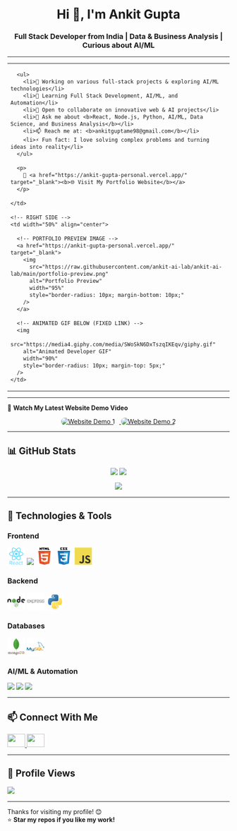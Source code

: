 <!-- HEADER SECTION -->
<div align="center">
  <h1>Hi 👋, I'm Ankit Gupta</h1>
  <h3>Full Stack Developer from India | Data & Business Analysis | Curious about AI/ML</h3>
</div>

---

<!-- PROFILE INTRO WITH PORTFOLIO PREVIEW -->
<table align="center" width="100%">
  <tr>
    <!-- LEFT SIDE -->
    <td width="50%" valign="top">

      <ul>
        <li>🔭 Working on various full-stack projects & exploring AI/ML technologies</li>
        <li>🌱 Learning Full Stack Development, AI/ML, and Automation</li>
        <li>👯 Open to collaborate on innovative web & AI projects</li>
        <li>💬 Ask me about <b>React, Node.js, Python, AI/ML, Data Science, and Business Analysis</b></li>
        <li>📫 Reach me at: <b>ankitguptame98@gmail.com</b></li>
        <li>⚡ Fun fact: I love solving complex problems and turning ideas into reality</li>
      </ul>

      <p>
        🔗 <a href="https://ankit-gupta-personal.vercel.app/" target="_blank"><b>🌐 Visit My Portfolio Website</b></a>
      </p>

    </td>

    <!-- RIGHT SIDE -->
    <td width="50%" align="center">

      <!-- PORTFOLIO PREVIEW IMAGE -->
      <a href="https://ankit-gupta-personal.vercel.app/" target="_blank">
        <img 
          src="https://raw.githubusercontent.com/ankit-ai-lab/ankit-ai-lab/main/portfolio-preview.png" 
          alt="Portfolio Preview" 
          width="95%" 
          style="border-radius: 10px; margin-bottom: 10px;" 
        />
      </a>

      <!-- ANIMATED GIF BELOW (FIXED LINK) -->
      <img 
        src="https://media4.giphy.com/media/SWoSkN6DxTszqIKEqv/giphy.gif" 
        alt="Animated Developer GIF" 
        width="90%" 
        style="border-radius: 10px; margin-top: 5px;" 
      />
    </td>
  </tr>
</table>

---

🎥 **Watch My Latest Website Demo Video**

<div align="center">
  <a href="https://www.youtube.com/embed/p5gXYMbqk1Q?si=aYoCvZOahCuL0xRh" target="_blank">
    <img src="https://img.youtube.com/vi/p5gXYMbqk1Q/0.jpg" alt="Website Demo 1" width="45%" style="margin-right:10px; border-radius: 8px;" />
  </a>
  <a href="https://youtu.be/5Kl27qNLhaE?si=wPQpE1CsRw9eRyT-" target="_blank">
    <img src="https://img.youtube.com/vi/5Kl27qNLhaE/0.jpg" alt="Website Demo 2" width="45%" style="border-radius: 8px;" />
  </a>
</div>

---

## 📊 GitHub Stats

<p align="center">
  <img src="https://github-readme-stats.vercel.app/api?username=ankit-ai-lab&show_icons=true&theme=radical&count_private=true&include_all_commits=true" height="160" />
  <img src="https://github-readme-stats.vercel.app/api/top-langs/?username=ankit-ai-lab&layout=compact&theme=radical" height="160" />
</p>

<p align="center">
  <img src="https://github-readme-streak-stats.herokuapp.com/?user=ankit-ai-lab&theme=radical" />
</p>

---

## 🔧 Technologies & Tools

### Frontend
<p align="left">
  <img src="https://raw.githubusercontent.com/devicons/devicon/master/icons/react/react-original-wordmark.svg" width="40" />
  <img src="https://www.vectorlogo.zone/logos/tailwindcss/tailwindcss-icon.svg" width="40" />
  <img src="https://raw.githubusercontent.com/devicons/devicon/master/icons/html5/html5-original-wordmark.svg" width="40" />
  <img src="https://raw.githubusercontent.com/devicons/devicon/master/icons/css3/css3-original-wordmark.svg" width="40" />
  <img src="https://raw.githubusercontent.com/devicons/devicon/master/icons/javascript/javascript-original.svg" width="40" />
</p>

### Backend
<p align="left">
  <img src="https://raw.githubusercontent.com/devicons/devicon/master/icons/nodejs/nodejs-original-wordmark.svg" width="40" />
  <img src="https://raw.githubusercontent.com/devicons/devicon/master/icons/express/express-original-wordmark.svg" width="40" />
  <img src="https://raw.githubusercontent.com/devicons/devicon/master/icons/python/python-original.svg" width="40" />
</p>

### Databases
<p align="left">
  <img src="https://raw.githubusercontent.com/devicons/devicon/master/icons/mongodb/mongodb-original-wordmark.svg" width="40" />
  <img src="https://raw.githubusercontent.com/devicons/devicon/master/icons/mysql/mysql-original-wordmark.svg" width="40" />
</p>

### AI/ML & Automation
<p align="left">
  <img src="https://www.vectorlogo.zone/logos/pytorch/pytorch-icon.svg" width="40" />
  <img src="https://www.vectorlogo.zone/logos/tensorflow/tensorflow-icon.svg" width="40" />
  <img src="https://upload.wikimedia.org/wikipedia/commons/0/05/Scikit_learn_logo_small.svg" width="40" />
</p>

---

## 📫 Connect With Me
<p align="left"> 
  <a href="https://linkedin.com/in/ankitgupta" target="blank">
    <img src="https://raw.githubusercontent.com/rahuldkjain/github-profile-readme-generator/master/src/images/icons/Social/linked-in-alt.svg" height="30" width="40" />
  </a> 
  <a href="https://github.com/ankit-ai-lab" target="blank">
    <img src="https://raw.githubusercontent.com/rahuldkjain/github-profile-readme-generator/master/src/images/icons/Social/github.svg" height="30" width="40" />
  </a> 
</p>

---

## 👀 Profile Views
<p align="left"> 
  <img src="https://komarev.com/ghpvc/?username=ankit-ai-lab&label=Profile%20views&color=0e75b6&style=flat" /> 
</p>

---

Thanks for visiting my profile! 😊  
⭐️ **Star my repos if you like my work!**
